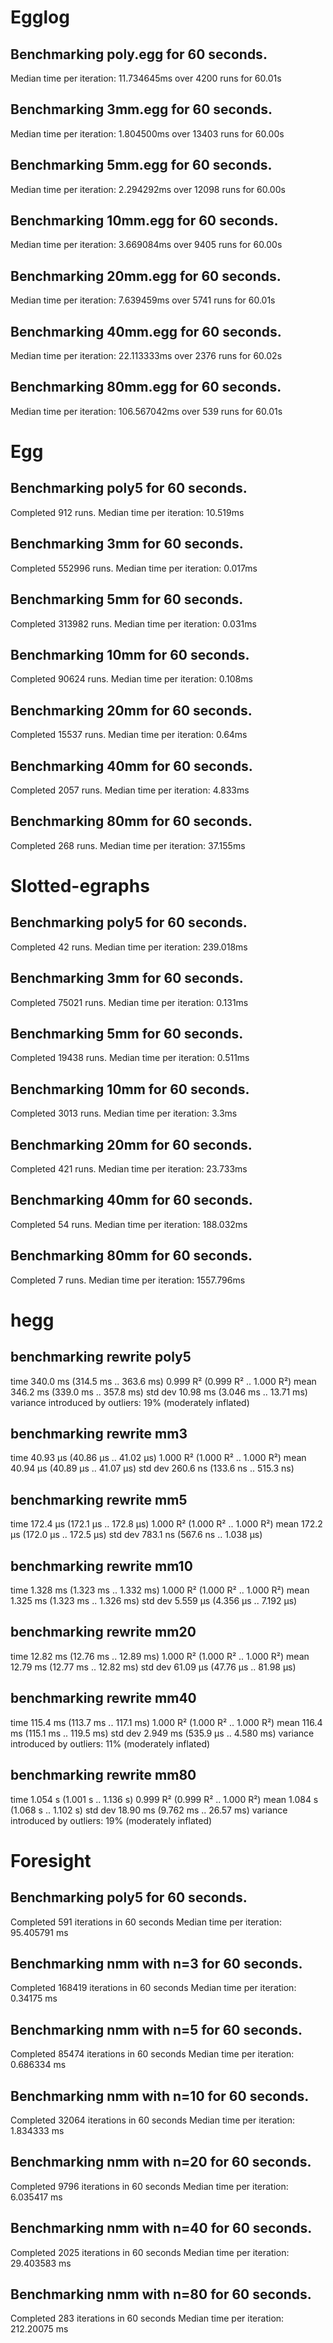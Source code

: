 # Egglog
## Benchmarking poly.egg for 60 seconds.
Median time per iteration: 11.734645ms over 4200 runs for 60.01s
## Benchmarking 3mm.egg for 60 seconds.
Median time per iteration: 1.804500ms over 13403 runs for 60.00s
## Benchmarking 5mm.egg for 60 seconds.
Median time per iteration: 2.294292ms over 12098 runs for 60.00s
## Benchmarking 10mm.egg for 60 seconds.
Median time per iteration: 3.669084ms over 9405 runs for 60.00s
## Benchmarking 20mm.egg for 60 seconds.
Median time per iteration: 7.639459ms over 5741 runs for 60.01s
## Benchmarking 40mm.egg for 60 seconds.
Median time per iteration: 22.113333ms over 2376 runs for 60.02s
## Benchmarking 80mm.egg for 60 seconds.
Median time per iteration: 106.567042ms over 539 runs for 60.01s

# Egg
## Benchmarking poly5 for 60 seconds.
Completed 912 runs.
Median time per iteration: 10.519ms
## Benchmarking 3mm for 60 seconds.
Completed 552996 runs.
Median time per iteration: 0.017ms
## Benchmarking 5mm for 60 seconds.
Completed 313982 runs.
Median time per iteration: 0.031ms
## Benchmarking 10mm for 60 seconds.
Completed 90624 runs.
Median time per iteration: 0.108ms
## Benchmarking 20mm for 60 seconds.
Completed 15537 runs.
Median time per iteration: 0.64ms
## Benchmarking 40mm for 60 seconds.
Completed 2057 runs.
Median time per iteration: 4.833ms
## Benchmarking 80mm for 60 seconds.
Completed 268 runs.
Median time per iteration: 37.155ms

# Slotted-egraphs
## Benchmarking poly5 for 60 seconds.
Completed 42 runs.
Median time per iteration: 239.018ms
## Benchmarking 3mm for 60 seconds.
Completed 75021 runs.
Median time per iteration: 0.131ms
## Benchmarking 5mm for 60 seconds.
Completed 19438 runs.
Median time per iteration: 0.511ms
## Benchmarking 10mm for 60 seconds.
Completed 3013 runs.
Median time per iteration: 3.3ms
## Benchmarking 20mm for 60 seconds.
Completed 421 runs.
Median time per iteration: 23.733ms
## Benchmarking 40mm for 60 seconds.
Completed 54 runs.
Median time per iteration: 188.032ms
## Benchmarking 80mm for 60 seconds.
Completed 7 runs.
Median time per iteration: 1557.796ms

# hegg
## benchmarking rewrite poly5
time                 340.0 ms   (314.5 ms .. 363.6 ms)
                     0.999 R²   (0.999 R² .. 1.000 R²)
mean                 346.2 ms   (339.0 ms .. 357.8 ms)
std dev              10.98 ms   (3.046 ms .. 13.71 ms)
variance introduced by outliers: 19% (moderately inflated)
## benchmarking rewrite mm3
time                 40.93 μs   (40.86 μs .. 41.02 μs)
                     1.000 R²   (1.000 R² .. 1.000 R²)
mean                 40.94 μs   (40.89 μs .. 41.07 μs)
std dev              260.6 ns   (133.6 ns .. 515.3 ns)

## benchmarking rewrite mm5
time                 172.4 μs   (172.1 μs .. 172.8 μs)
                     1.000 R²   (1.000 R² .. 1.000 R²)
mean                 172.2 μs   (172.0 μs .. 172.5 μs)
std dev              783.1 ns   (567.6 ns .. 1.038 μs)

## benchmarking rewrite mm10
time                 1.328 ms   (1.323 ms .. 1.332 ms)
                     1.000 R²   (1.000 R² .. 1.000 R²)
mean                 1.325 ms   (1.323 ms .. 1.326 ms)
std dev              5.559 μs   (4.356 μs .. 7.192 μs)

## benchmarking rewrite mm20
time                 12.82 ms   (12.76 ms .. 12.89 ms)
                     1.000 R²   (1.000 R² .. 1.000 R²)
mean                 12.79 ms   (12.77 ms .. 12.82 ms)
std dev              61.09 μs   (47.76 μs .. 81.98 μs)

## benchmarking rewrite mm40
time                 115.4 ms   (113.7 ms .. 117.1 ms)
                     1.000 R²   (1.000 R² .. 1.000 R²)
mean                 116.4 ms   (115.1 ms .. 119.5 ms)
std dev              2.949 ms   (535.9 μs .. 4.580 ms)
variance introduced by outliers: 11% (moderately inflated)

## benchmarking rewrite mm80
time                 1.054 s    (1.001 s .. 1.136 s)
                     0.999 R²   (0.999 R² .. 1.000 R²)
mean                 1.084 s    (1.068 s .. 1.102 s)
std dev              18.90 ms   (9.762 ms .. 26.57 ms)
variance introduced by outliers: 19% (moderately inflated)

# Foresight
## Benchmarking poly5 for 60 seconds.
Completed 591 iterations in 60 seconds
Median time per iteration: 95.405791 ms
## Benchmarking nmm with n=3 for 60 seconds.
Completed 168419 iterations in 60 seconds
Median time per iteration: 0.34175 ms
## Benchmarking nmm with n=5 for 60 seconds.
Completed 85474 iterations in 60 seconds
Median time per iteration: 0.686334 ms
## Benchmarking nmm with n=10 for 60 seconds.
Completed 32064 iterations in 60 seconds
Median time per iteration: 1.834333 ms
## Benchmarking nmm with n=20 for 60 seconds.
Completed 9796 iterations in 60 seconds
Median time per iteration: 6.035417 ms
## Benchmarking nmm with n=40 for 60 seconds.
Completed 2025 iterations in 60 seconds
Median time per iteration: 29.403583 ms
## Benchmarking nmm with n=80 for 60 seconds.
Completed 283 iterations in 60 seconds
Median time per iteration: 212.20075 ms